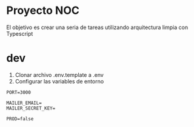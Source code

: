 # Proyecto NOC

El objetivo es crear una seria de tareas utilizando arquitectura limpia con Typescript

# dev

1. Clonar archivo .env.template a .env
2. Configurar las variables de entorno

```
PORT=3000

MAILER_EMAIL=
MAILER_SECRET_KEY=

PROD=false
```
